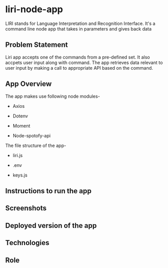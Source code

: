 # liri-node-app
LIRI stands for Language Interpretation and Recognition Interface. It's a command line node app that takes in parameters and gives back data

## Problem Statement 
Liri app accepts one of the commands from a pre-defined set. It also accpets user input along with command. The app retrieves data relevant to user input by making a call to appropriate API based on the command. 

## App Overview

The app makes use following node modules-
* Axios

* Dotenv

* Moment

* Node-spotofy-api

The file structure of the app- 
* liri.js 

* .env

* keys.js 


## Instructions to run the app

## Screenshots

## Deployed version of the app

## Technologies

## Role

